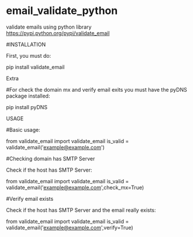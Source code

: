 # email_validate_python
validate emails using python library
https://pypi.python.org/pypi/validate_email

#INSTALLATION

First, you must do:

pip install validate_email

Extra

#For check the domain mx and verify email exits you must have the pyDNS package installed:

pip install pyDNS

USAGE

#Basic usage:

from validate_email import validate_email
is_valid = validate_email('example@example.com')

#Checking domain has SMTP Server

Check if the host has SMTP Server:

from validate_email import validate_email
is_valid = validate_email('example@example.com',check_mx=True)

#Verify email exists

Check if the host has SMTP Server and the email really exists:

from validate_email import validate_email
is_valid = validate_email('example@example.com',verify=True)


